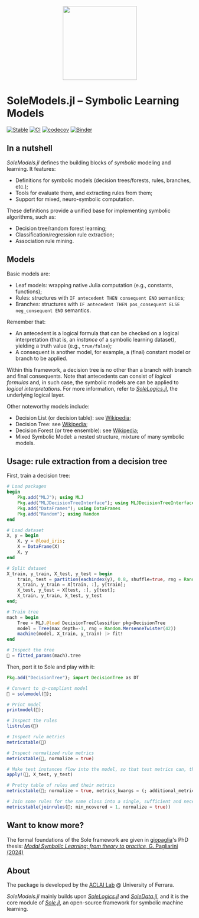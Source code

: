 <div align="center"><a href="https://github.com/aclai-lab/Sole.jl"><img src="logo.png" alt="" title="This package is part of Sole.jl" width="200"></a></div>

# SoleModels.jl – Symbolic Learning Models

[![Stable](https://img.shields.io/badge/docs-stable-blue.svg)](https://aclai-lab.github.io/SoleModels.jl/stable)
[![CI](https://github.com/aclai-lab/SoleModels.jl/actions/workflows/ci.yml/badge.svg)](https://github.com/aclai-lab/SoleModels.jl/actions/workflows/ci.yml)
[![codecov](https://codecov.io/gh/aclai-lab/SoleModels.jl/graph/badge.svg?token=HQ9119BENM)](https://codecov.io/gh/aclai-lab/SoleModels.jl)
[![Binder](https://mybinder.org/badge_logo.svg)](https://mybinder.org/v2/gh/aclai-lab/SoleModels.jl/HEAD?labpath=pluto-demo.jl)
<!-- [![Code Style: Blue](https://img.shields.io/badge/code%20style-blue-4495d1.svg)](https://github.com/invenia/BlueStyle) -->

<!-- [![Dev](https://img.shields.io/badge/docs-dev-blue.svg)](https://aclai-lab.github.io/SoleModels.jl/dev) -->

## In a nutshell

*SoleModels.jl* defines the building blocks of *symbolic* modeling and learning.
It features:
- Definitions for symbolic models (decision trees/forests, rules, branches, etc.);
- Tools for evaluate them, and extracting rules from them;
- Support for mixed, neuro-symbolic computation.

These definitions provide a unified base for implementing symbolic algorithms, such as:
- Decision tree/random forest learning;
- Classification/regression rule extraction;
- Association rule mining.

## Models

Basic models are:
- Leaf models: wrapping native Julia computation (e.g., constants, functions);
- Rules: structures with `IF antecedent THEN consequent END` semantics;
- Branches: structures with `IF antecedent THEN pos_consequent ELSE neg_consequent END` semantics.

Remember that:
- An antecedent is a logical formula that can be checked on a logical interpretation (that is, an *instance* of a symbolic learning dataset), yielding a truth value (e.g., `true/false`);
- A consequent is another model, for example, a (final) constant model or branch to be applied.

Within this framework, a decision tree is no other than a branch with branch and final consequents.
Note that antecedents can consist of *logical formulas* and, in such case, the symbolic models
are can be applied to *logical interpretations*.
For more information, refer to [*SoleLogics.jl*](https://github.com/aclai-lab/SoleLogics.jl), the underlying logical layer.

Other noteworthy models include:
- Decision List (or decision table): see [Wikipedia](https://en.wikipedia.org/wiki/Decision_list);
- Decision Tree: see [Wikipedia](https://en.wikipedia.org/wiki/Decision_tree);
- Decision Forest (or tree ensemble): see [Wikipedia](https://en.wikipedia.org/wiki/Random_forest);
- Mixed Symbolic Model: a nested structure, mixture of many symbolic models.

## Usage: rule extraction from a decision tree

First, train a decision tree:
```julia
# Load packages
begin
    Pkg.add("MLJ"); using MLJ
    Pkg.add("MLJDecisionTreeInterface"); using MLJDecisionTreeInterface
    Pkg.add("DataFrames"); using DataFrames
    Pkg.add("Random"); using Random
end

# Load dataset
X, y = begin
    X, y = @load_iris;
    X = DataFrame(X)
    X, y
end

# Split dataset
X_train, y_train, X_test, y_test = begin
    train, test = partition(eachindex(y), 0.8, shuffle=true, rng = Random.MersenneTwister(42));
    X_train, y_train = X[train, :], y[train];
    X_test, y_test = X[test, :], y[test];
    X_train, y_train, X_test, y_test
end;

# Train tree
mach = begin
    Tree = MLJ.@load DecisionTreeClassifier pkg=DecisionTree
    model = Tree(max_depth=-1, rng = Random.MersenneTwister(42))
    machine(model, X_train, y_train) |> fit!
end

# Inspect the tree
🌱 = fitted_params(mach).tree
```

Then, port it to Sole and play with it:
```julia
Pkg.add("DecisionTree"); import DecisionTree as DT

# Convert to 🌞-compliant model
🌲 = solemodel(🌱);

# Print model
printmodel(🌲);

# Inspect the rules
listrules(🌲)

# Inspect rule metrics
metricstable(🌲)

# Inspect normalized rule metrics
metricstable(🌲, normalize = true)

# Make test instances flow into the model, so that test metrics can, then, be computed.
apply!(🌲, X_test, y_test)

# Pretty table of rules and their metrics
metricstable(🌲; normalize = true, metrics_kwargs = (; additional_metrics = (; height = r->SoleLogics.height(antecedent(r)))))

# Join some rules for the same class into a single, sufficient and necessary condition for that class
metricstable(joinrules(🌲; min_ncovered = 1, normalize = true))
```

<!-- Be careful extracting rules from tree ensembles; there is a combinatorial explosion! -->

## Want to know more?
The formal foundations of the Sole framework are given in [giopaglia](https://github.com/giopaglia/)'s PhD thesis:
[*Modal Symbolic Learning: from theory to practice*, G. Pagliarini (2024)](https://scholar.google.com/citations?view_op=view_citation&hl=en&user=FRo4yrcAAAAJ&citation_for_view=FRo4yrcAAAAJ:LkGwnXOMwfcC)

<!-- TODO explain -->


## About

The package is developed by the [ACLAI Lab](https://aclai.unife.it/en/) @ University of Ferrara.

*SoleModels.jl* mainly builds upon [*SoleLogics.jl*](https://github.com/aclai-lab/SoleLogics.jl) and [*SoleData.jl*](https://github.com/aclai-lab/SoleData.jl), 
and it is the core module of [*Sole.jl*](https://github.com/aclai-lab/Sole.jl), an open-source framework for symbolic machine learning.
